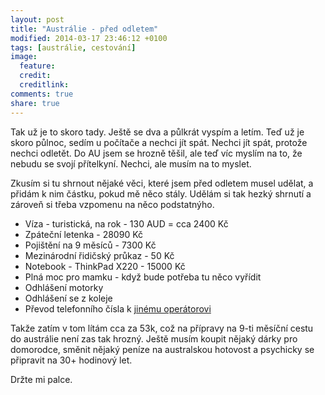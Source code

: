 ```yaml
---
layout: post
title: "Austrálie - před odletem"
modified: 2014-03-17 23:46:12 +0100
tags: [austrálie, cestování]
image:
  feature: 
  credit: 
  creditlink: 
comments: true
share: true 
---
```

Tak už je to skoro tady. Ještě se dva a půlkrát vyspím a letím. Teď už je skoro půlnoc, sedím u počítače a nechci jít spát. Nechci jít spát, protože nechci odletět. Do AU jsem se hrozně těšil, ale teď víc myslím na to, že nebudu se svojí přítelkyní. Nechci, ale musím na to myslet.

Zkusím si tu shrnout nějaké věci, které jsem před odletem musel udělat, a přidám k nim částku, pokud mě něco stály. Udělám si tak hezký shrnutí a zároveň si třeba vzpomenu na něco podstatnýho.

* Víza - turistická, na rok - 130 AUD = cca 2400 Kč
* Zpáteční letenka - 28090 Kč
* Pojištění na 9 měsíců - 7300 Kč
* Mezinárodní řidičský průkaz - 50 Kč
* Notebook - ThinkPad X220 - 15000 Kč
* Plná moc pro mamku - když bude potřeba tu něco vyřídit
* Odhlášení motorky
* Odhlášení se z koleje
* Převod telefonního čísla k [jinému operátorovi](https://www.fayn.cz/tarify/)

Takže zatím v tom lítám cca za 53k, což na přípravy na 9-ti měsíční cestu do austrálie není zas tak hrozný. Ještě musím koupit nějaký dárky pro domorodce, směnit nějaký peníze na australskou hotovost a psychicky se připravit na 30+ hodinový let.

Držte mi palce.
